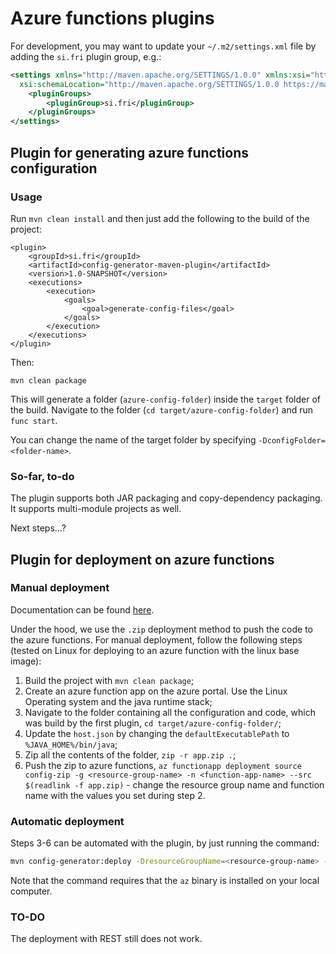 # Azure functions plugins
For development, you may want to update your `~/.m2/settings.xml` file by adding the `si.fri` plugin group, e.g.:
```xml
<settings xmlns="http://maven.apache.org/SETTINGS/1.0.0" xmlns:xsi="http://www.w3.org/2001/XMLSchema-instance"
  xsi:schemaLocation="http://maven.apache.org/SETTINGS/1.0.0 https://maven.apache.org/xsd/settings-1.0.0.xsd">
	<pluginGroups>
		<pluginGroup>si.fri</pluginGroup>
	</pluginGroups>
</settings>
```

## Plugin for generating azure functions configuration

### Usage
Run `mvn clean install` and then just add the following to the build of the project:
```xlm
<plugin>
    <groupId>si.fri</groupId>
    <artifactId>config-generator-maven-plugin</artifactId>
    <version>1.0-SNAPSHOT</version>
    <executions>
        <execution>
            <goals>
                <goal>generate-config-files</goal>
            </goals>
        </execution>
    </executions>
</plugin>
```
Then:
```maven
mvn clean package
```
This will generate a folder (`azure-config-folder`) inside the `target` folder of the build. Navigate to the folder (`cd target/azure-config-folder`) and run `func start`.

You can change the name of the target folder by specifying `-DconfigFolder=<folder-name>`.

### So-far, to-do
The plugin supports both JAR packaging and copy-dependency packaging. It supports multi-module projects as well.

Next steps...?

## Plugin for deployment on azure functions

### Manual deployment
Documentation can be found [here](https://docs.microsoft.com/en-us/azure/azure-functions/deployment-zip-push).

Under the hood, we use the `.zip` deployment method to push the code to the azure functions. For manual deployment, follow the following steps (tested on Linux for deploying to an azure function with the linux base image):
1. Build the project with `mvn clean package`;
2. Create an azure function app on the azure portal. Use the Linux Operating system and the java runtime stack;
3. Navigate to the folder containing all the configuration and code, which was build by the first plugin, `cd target/azure-config-folder/`;
4. Update the `host.json` by changing the `defaultExecutablePath` to `%JAVA_HOME%/bin/java`;
5. Zip all the contents of the folder, `zip -r app.zip .`;
6. Push the zip to azure functions, `az functionapp deployment source config-zip -g <resource-group-name> -n <function-app-name> --src $(readlink -f app.zip)` - change the resource group name and function name with the values you set during step 2.

### Automatic deployment
Steps 3-6 can be automated with the plugin, by just running the command:
```bash
mvn config-generator:deploy -DresourceGroupName=<resource-group-name> -DfunctionAppName=<function-app-name>
```
Note that the command requires that the `az` binary is installed on your local computer. 

### TO-DO
The deployment with REST still does not work.
